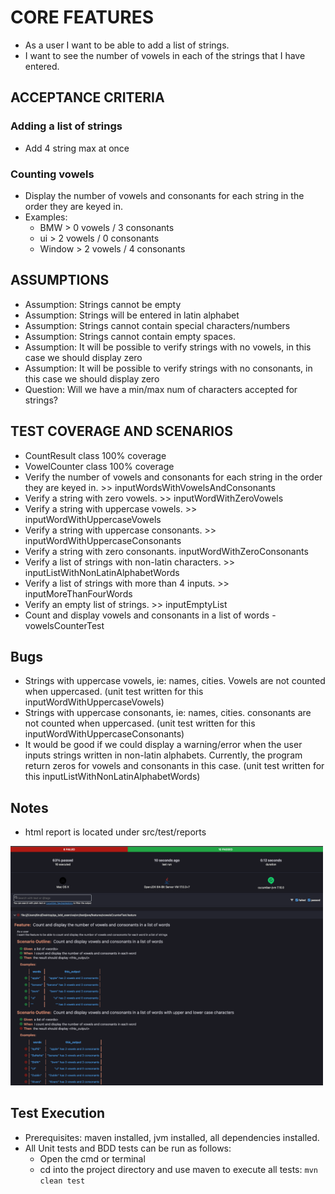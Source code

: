 # CORE FEATURES
- As a user I want to be able to add a list of strings. 
- I want to see the number of vowels in each of the strings that I have entered.

## ACCEPTANCE CRITERIA
### Adding a list of strings
- Add 4 string max at once

### Counting vowels
- Display the number of vowels and consonants for each string in the order they are keyed in.
- Examples:
  - BMW > 0 vowels / 3 consonants
  - ui > 2 vowels / 0 consonants
  - Window > 2 vowels / 4 consonants

## ASSUMPTIONS
- Assumption: Strings cannot be empty
- Assumption: Strings will be entered in latin alphabet
- Assumption: Strings cannot contain special characters/numbers
- Assumption: Strings cannot contain empty spaces.
- Assumption: It will be possible to verify strings with no vowels, in this case we should display zero
- Assumption: It will be possible to verify strings with no consonants, in this case we should display zero
- Question: Will we have a min/max num of characters accepted for strings?

## TEST COVERAGE AND SCENARIOS
- CountResult class 100% coverage
- VowelCounter class 100% coverage
- Verify the number of vowels and consonants for each string in the order they are keyed in. >> inputWordsWithVowelsAndConsonants
- Verify a string with zero vowels. >> inputWordWithZeroVowels
- Verify a string with uppercase vowels. >> inputWordWithUppercaseVowels
- Verify a string with uppercase consonants. >> inputWordWithUppercaseConsonants
- Verify a string with zero consonants. inputWordWithZeroConsonants
- Verify a list of strings with non-latin characters. >> inputListWithNonLatinAlphabetWords
- Verify a list of strings with more than 4 inputs. >> inputMoreThanFourWords 
- Verify an empty list of strings. >> inputEmptyList
- Count and display vowels and consonants in a list of words - vowelsCounterTest

## Bugs
- Strings with uppercase vowels, ie: names, cities. Vowels are not counted when uppercased.
(unit test written for this inputWordWithUppercaseVowels)
- Strings with uppercase consonants, ie: names, cities. consonants are not counted when uppercased.
(unit test written for this inputWordWithUppercaseConsonants)
- It would be good if we could display a warning/error when the user inputs strings written in non-latin alphabets. 
Currently, the program return zeros for vowels and consonants in this case.
(unit test written for this inputListWithNonLatinAlphabetWords)

## Notes
- html report is located under src/test/reports

<img src="src/main/resources/report_screenshot.png" style="width:500px;"/>

## Test Execution
- Prerequisites: maven installed, jvm installed, all dependencies installed.
- All Unit tests and BDD tests can be run as follows:
  - Open the cmd or terminal 
  - cd into the project directory and use maven to execute all tests: ```mvn clean test```


